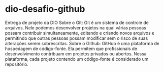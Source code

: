 # dio-desafio-github
Entrega de projeto da DIO
Sobre o Git:
Git é um sistema de controle de arquivos. Nele podemos desenvolver projetos na qual várias pessoas possam contribuir simultaneamente, editando e criando novos arquivos e permitindo que outras pessoas possam modificar sem o risco de suas alterações serem sobrescritas.
Sobre o Github:
GitHub é uma plataforma de hospedagem de código-fonte. Ela permitem que profissionais de desenvolvimento contribuam em projetos privados ou abertos. Nessa plataforma, cada projeto contendo um código-fonte é considerado um repositório.
